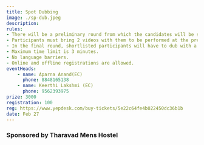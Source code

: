 ```yaml
---
title: Spot Dubbing
image: ./sp-dub.jpeg
description: 
rules: 
- There will be a preliminary round from which the candidates will be short listed. 
- Participants must bring 2 videos with them to be performed at the prelims. 
- In the final round, shortlisted participants will have to dub with a random video. 
- Maximum time limit is 3 minutes. 
- No language barriers. 
- Online and offline registrations are allowed.
eventHeads:
    - name: Aparna Anand(EC)
      phone: 8848165138
    - name: Keerthi Lakshmi (EC)
      phone: 9562393975
prize: 3000
registration: 100
reg: https://www.yepdesk.com/buy-tickets/5e22c64fe4b022450dc36b1b
date: Feb 27
---
```


### Sponsored by Tharavad Mens Hostel